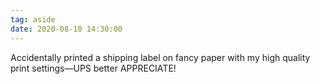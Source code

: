```yaml
---
tag: aside
date: 2020-08-10 14:30:00
---
```

Accidentally printed a shipping label on fancy paper with my high quality print settings—UPS better APPRECIATE!